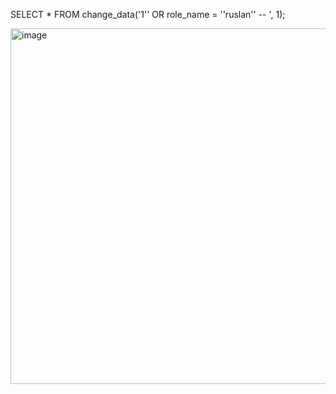 SELECT * FROM change_data('1'' OR role_name = ''ruslan'' -- ', 1);

<img width="569" alt="image" src="https://user-images.githubusercontent.com/27497026/210150150-7d959922-d9ef-4f87-96a9-83e250246ae2.png">
